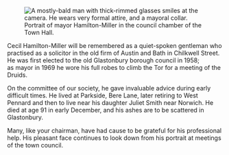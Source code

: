 <figure>
<img src="../H-Miller.jpg" alt="A mostly-bald man with thick-rimmed glasses smiles at the camera. He wears very formal attire, and a mayoral collar.">
<figcaption>
Portrait of mayor Hamilton-Miller in the council chamber of the Town
Hall.
</figcaption>
</figure>

Cecil Hamilton-Miller will be remembered as a quiet-spoken gentleman who
practised as a solicitor in the old firm of Austin and Bath in Chilkwell
Street. He was first elected to the old Glastonbury borough council in
1958; as mayor in 1969 he wore his full robes to climb the Tor for a
meeting of the Druids.

On the committee of our society, he gave invaluable advice during early
difficult times. He lived at Parkside, Bere Lane, later retiring to West
Pennard and then to live near his daughter Juliet Smith near Norwich. He
died at age 91 in early December, and his ashes are to be scattered in
Glastonbury.

Many, like your chairman, have had cause to be grateful for his
professional help. His pleasant face continues to look down from his
portrait at meetings of the town council.
